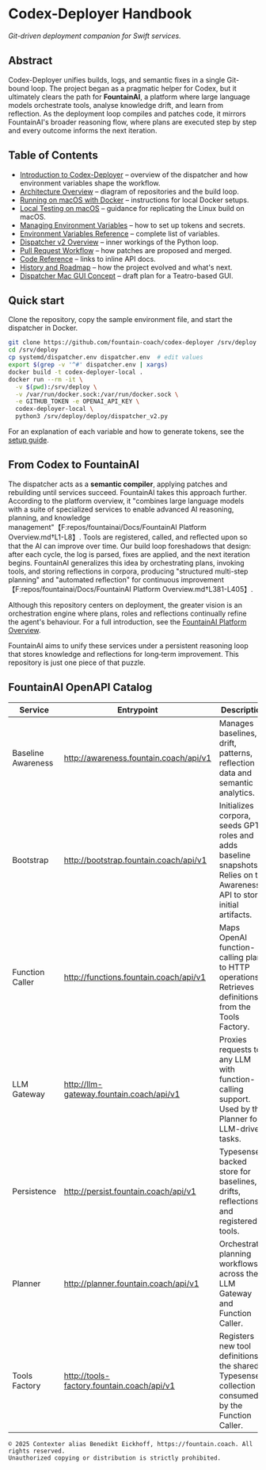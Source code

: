 # Codex-Deployer Handbook

*Git-driven deployment companion for Swift services.*

## Abstract
Codex-Deployer unifies builds, logs, and semantic fixes in a single Git-bound loop. The project began as a pragmatic helper for Codex, but it ultimately clears the path for **FountainAI**, a platform where large language models orchestrate tools, analyse knowledge drift, and learn from reflection. As the deployment loop compiles and patches code, it mirrors FountainAI's broader reasoning flow, where plans are executed step by step and every outcome informs the next iteration.

## Table of Contents
- [Introduction to Codex-Deployer](docs/handbook/introduction.md) – overview of the dispatcher and how environment variables shape the workflow.
- [Architecture Overview](docs/handbook/architecture.md) – diagram of repositories and the build loop.
- [Running on macOS with Docker](docs/mac_docker_tutorial.md) – instructions for local Docker setups.
- [Local Testing on macOS](docs/mac_local_testing.md) – guidance for replicating the Linux build on macOS.
- [Managing Environment Variables](docs/managing_environment_variables.md) – how to set up tokens and secrets.
- [Environment Variables Reference](docs/environment_variables.md) – complete list of variables.
- [Dispatcher v2 Overview](docs/dispatcher_v2.md) – inner workings of the Python loop.
- [Pull Request Workflow](docs/pull_request_workflow.md) – how patches are proposed and merged.
- [Code Reference](docs/handbook/code_reference.md) – links to inline API docs.
- [History and Roadmap](docs/handbook/history.md) – how the project evolved and what's next.
- [Dispatcher Mac GUI Concept](docs/dispatcher_mac_gui_plan.md) – draft plan for a Teatro-based GUI.

## Quick start
Clone the repository, copy the sample environment file, and start the dispatcher in Docker.
```bash
git clone https://github.com/fountain-coach/codex-deployer /srv/deploy
cd /srv/deploy
cp systemd/dispatcher.env dispatcher.env  # edit values
export $(grep -v '^#' dispatcher.env | xargs)
docker build -t codex-deployer-local .
docker run --rm -it \
  -v $(pwd):/srv/deploy \
  -v /var/run/docker.sock:/var/run/docker.sock \
  -e GITHUB_TOKEN -e OPENAI_API_KEY \
  codex-deployer-local \
  python3 /srv/deploy/deploy/dispatcher_v2.py
```
For an explanation of each variable and how to generate tokens, see the [setup guide](docs/managing_environment_variables.md).

## From Codex to FountainAI
The dispatcher acts as a **semantic compiler**, applying patches and rebuilding until services succeed. FountainAI takes this approach further. According to the platform overview, it "combines large language models with a suite of specialized services to enable advanced AI reasoning, planning, and knowledge management"【F:repos/fountainai/Docs/FountainAI Platform Overview.md†L1-L8】. Tools are registered, called, and reflected upon so that the AI can improve over time. Our build loop foreshadows that design: after each cycle, the log is parsed, fixes are applied, and the next iteration begins. FountainAI generalizes this idea by orchestrating plans, invoking tools, and storing reflections in corpora, producing "structured multi-step planning" and "automated reflection" for continuous improvement【F:repos/fountainai/Docs/FountainAI Platform Overview.md†L381-L405】.

Although this repository centers on deployment, the greater vision is an orchestration engine where plans, roles and reflections continually refine the agent's behaviour. For a full introduction, see the [FountainAI Platform Overview](repos/fountainai/Docs/FountainAI%20Platform%20Overview.md).

FountainAI aims to unify these services under a persistent reasoning loop that stores knowledge and reflections for long‑term improvement. This repository is just one piece of that puzzle.

## FountainAI OpenAPI Catalog
| Service | Entrypoint | Description | Spec |
| --- | --- | --- | --- |
| Baseline Awareness | http://awareness.fountain.coach/api/v1 | Manages baselines, drift, patterns, reflection data and semantic analytics. | [v1/baseline-awareness.yml](repos/fountainai/FountainAi/openAPI/v1/baseline-awareness.yml) |
| Bootstrap | http://bootstrap.fountain.coach/api/v1 | Initializes corpora, seeds GPT roles and adds baseline snapshots. Relies on the Awareness API to store initial artifacts. | [v1/bootstrap.yml](repos/fountainai/FountainAi/openAPI/v1/bootstrap.yml) |
| Function Caller | http://functions.fountain.coach/api/v1 | Maps OpenAI function-calling plans to HTTP operations. Retrieves definitions from the Tools Factory. | [v1/function-caller.yml](repos/fountainai/FountainAi/openAPI/v1/function-caller.yml) |
| LLM Gateway | http://llm-gateway.fountain.coach/api/v1 | Proxies requests to any LLM with function-calling support. Used by the Planner for LLM-driven tasks. | [v2/llm-gateway.yml](repos/fountainai/FountainAi/openAPI/v2/llm-gateway.yml) |
| Persistence | http://persist.fountain.coach/api/v1 | Typesense-backed store for baselines, drifts, reflections and registered tools. | [v1/persist.yml](repos/fountainai/FountainAi/openAPI/v1/persist.yml) |
| Planner | http://planner.fountain.coach/api/v1 | Orchestrates planning workflows across the LLM Gateway and Function Caller. | [v1/planner.yml](repos/fountainai/FountainAi/openAPI/v1/planner.yml) |
| Tools Factory | http://tools-factory.fountain.coach/api/v1 | Registers new tool definitions in the shared Typesense collection consumed by the Function Caller. | [v1/tools-factory.yml](repos/fountainai/FountainAi/openAPI/v1/tools-factory.yml) |

```
© 2025 Contexter alias Benedikt Eickhoff, https://fountain.coach. All rights reserved.
Unauthorized copying or distribution is strictly prohibited.
```

